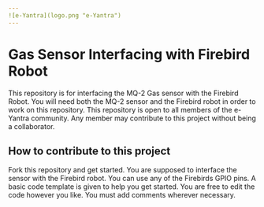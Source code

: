 ```yaml
---
![e-Yantra](logo.png "e-Yantra")
---
```


# Gas Sensor Interfacing with Firebird Robot

This repository is for interfacing the MQ-2 Gas sensor with the Firebird Robot. You will need both the MQ-2 sensor and the Firebird robot in order to work on this repository. This repository is open to all members of the e-Yantra community. Any member may contribute to this project without being a collaborator.

## How to contribute to this project
Fork this repository and get started. You are supposed to interface the sensor with the Firebird robot. You can use any of the Firebirds GPIO pins. A basic code template is given to help you get started. You are free to edit the code however you like. You must add comments wherever necessary.
